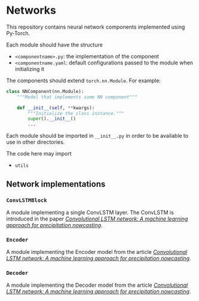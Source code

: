 # Networks

This repository contains neural network components implemented using Py-Torch.

Each module should have the structure

- `<componentname>.py`: the implementation of the component
- `<componentname.yaml`: default configurations passed to the module when initializing it

The components should extend `torch.nn.Module`. For example:

```python
class NNComponent(nn.Module):
    """Model that implements some NN component"""

    def __init__(self, **kwargs):
        """Initialize the class instance."""
        super().__init__()
        ...
```

Each module should be imported in `__init__.py` in order to be available to use in other directories.

The code here may import

- `utils`

## Network implementations

### `ConvLSTMBlock`

A module implementing a single ConvLSTM layer. The ConvLSTM is introduced in the paper [_Convolutional LSTM network: A machine learning approach for precipitation nowcasting_](https://www.researchwithrutgers.com/en/publications/convolutional-lstm-network-a-machine-learning-approach-for-precip).

### `Encoder`

A module implementing the Encoder model from the article [_Convolutional LSTM network: A machine learning approach for precipitation nowcasting_](https://www.researchwithrutgers.com/en/publications/convolutional-lstm-network-a-machine-learning-approach-for-precip).

### `Decoder`

A module implementing the Decoder model from the article [_Convolutional LSTM network: A machine learning approach for precipitation nowcasting_](https://www.researchwithrutgers.com/en/publications/convolutional-lstm-network-a-machine-learning-approach-for-precip).
